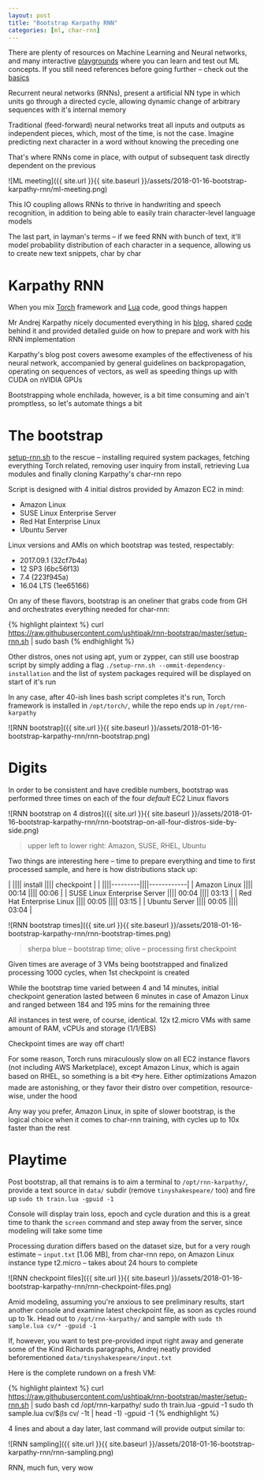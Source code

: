 ```yaml
---
layout: post
title: "Bootstrap Karpathy RNN"
categories: [ml, char-rnn]
---
```


There are plenty of resources on Machine Learning and Neural networks, and many
interactive [playgrounds](http://playground.tensorflow.org "TensorFlow playground")
where you can learn and test out ML concepts. If you still need references
before going further – check out the [basics](http://bfy.tw/G9FC "ML basics")

Recurrent neural networks (RNNs), present a artificial NN type in which units
go through a directed cycle, allowing dynamic change of arbitrary sequences
with it's internal memory

Traditional (feed-forward) neural networks treat all inputs and outputs as
independent pieces, which, most of the time, is not the case. Imagine predicting
next character in a word without knowing the preceding one

That's where RNNs come in place, with output of subsequent task directly
dependent on the previous

![ML meeting]({{ site.url }}{{ site.baseurl }}/assets/2018-01-16-bootstrap-karpathy-rnn/ml-meeting.png)

This IO coupling allows RNNs to thrive in handwriting and speech recognition,
in addition to being able to easily train character-level language models

The last part, in layman's terms – if we feed RNN with bunch of text, it'll
model probability distribution of each character in a sequence, allowing us
to create new text snippets, char by char


# Karpathy RNN

When you mix [Torch](http://torch.ch/ "Torch framework") framework and
[Lua](https://www.lua.org/about.html "Lua programming language") code,
good things happen

Mr Andrej Karpathy nicely documented everything in his
[blog](https://karpathy.github.io/2015/05/21/rnn-effectiveness/ "Karpathy blog"),
shared [code](https://github.com/karpathy/char-rnn "Karpathy char RNN on GitHub")
behind it and provided detailed guide on how to prepare and work with his
RNN implementation

Karpathy's blog post covers awesome examples of the effectiveness of his
neural network, accompanied by general guidelines on backpropagation, operating
on sequences of vectors, as well as speeding things up with CUDA on nVIDIA GPUs

Bootstrapping whole enchilada, however, is a bit time consuming and ain't
promptless, so let's automate things a bit


# The bootstrap

[setup-rnn.sh](https://github.com/ushtipak/rnn-bootstrap/blob/master/setup-rnn.sh "RNN bootstrap script")
to the rescue – installing required system packages, fetching everything Torch
related, removing user inquiry from install, retrieving Lua modules
and finally cloning Karpathy's char-rnn repo

Script is designed with 4 initial distros provided by Amazon EC2 in mind:
* Amazon Linux
* SUSE Linux Enterprise Server
* Red Hat Enterprise Linux
* Ubuntu Server

Linux versions and AMIs on which bootstrap was tested, respectably:
* 2017.09.1 (32cf7b4a)
* 12 SP3 (6bc56f13)
* 7.4 (223f945a)
* 16.04 LTS (1ee65166)

On any of these flavors, bootstrap is an oneliner that grabs code from GH and
orchestrates everything needed for char-rnn: 

{% highlight plaintext %}
curl https://raw.githubusercontent.com/ushtipak/rnn-bootstrap/master/setup-rnn.sh | sudo bash
{% endhighlight %}

Other distros, ones not using apt, yum or zypper, can still use boostrap
script by simply adding a flag `./setup-rnn.sh --ommit-dependency-installation`
and the list of system packages required will be displayed on start of it's run 

In any case, after 40-ish lines bash script completes it's run, Torch framework
is installed in `/opt/torch/`, while the repo ends up in `/opt/rnn-karpathy`

![RNN bootstrap]({{ site.url }}{{ site.baseurl }}/assets/2018-01-16-bootstrap-karpathy-rnn/rnn-bootstrap.png)


# Digits

In order to be consistent and have credible numbers, bootstrap was performed
three times on each of the four _default_ EC2 Linux flavors

![RNN bootstrap on 4 distros]({{ site.url }}{{ site.baseurl }}/assets/2018-01-16-bootstrap-karpathy-rnn/rnn-bootstrap-on-all-four-distros-side-by-side.png)
> upper left to lower right: Amazon, SUSE, RHEL, Ubuntu

Two things are interesting here – time to prepare everything and time to first
processed sample, and here is how distributions stack up:

|                              |||| install |||| checkpoint |
|                              ||||---------||||------------|
| Amazon Linux                 ||||   00:14 ||||      00:06 |
| SUSE Linux Enterprise Server ||||   00:04 ||||      03:13 |
| Red Hat Enterprise Linux     ||||   00:05 ||||      03:15 |
| Ubuntu Server                ||||   00:05 ||||      03:04 |

![RNN bootstrap times]({{ site.url }}{{ site.baseurl }}/assets/2018-01-16-bootstrap-karpathy-rnn/rnn-bootstrap-times.png)
> sherpa blue – bootstrap time; olive – processing first checkpoint

Given times are average of 3 VMs being bootstrapped and finalized processing
1000 cycles, when 1st checkpoint is created

While the bootstrap time varied between 4 and 14 minutes, initial checkpoint
generation lasted between 6 minutes in case of Amazon Linux and ranged between
184 and 195 mins for the remaining three

All instances in test were, of course, identical. 12x t2.micro VMs with same
amount of RAM, vCPUs and storage \(1/1/EBS\)

Checkpoint times are way off chart!

For some reason, Torch runs miraculously slow on all EC2 instance flavors
(not including AWS Marketplace), except Amazon Linux, which is again based
on RHEL, so something is a bit &#x1f41f;y here. Either optimizations Amazon
made are astonishing, or they favor their distro over competition,
resource-wise, under the hood

Any way you prefer, Amazon Linux, in spite of slower bootstrap, is the logical
choice when it comes to char-rnn training, with cycles up to 10x faster than
the rest


# Playtime

Post bootstrap, all that remains is to aim a terminal to `/opt/rnn-karpathy/`,
provide a text source in `data/` subdir (remove `tinyshakespeare/` too) and
fire up `sudo th train.lua -gpuid -1`

Console will display train loss, epoch and cycle duration and this is a great
time to thank the `screen` command and step away from the server, since
modeling will take some time

Processing duration differs based on the dataset size, but for a very rough
estimate – `input.txt` [1.06 MB], from char-rnn repo, on Amazon Linux instance
type t2.micro – takes about 24 hours to complete

![RNN checkpoint files]({{ site.url }}{{ site.baseurl }}/assets/2018-01-16-bootstrap-karpathy-rnn/rnn-checkpoint-files.png)

Amid modeling, assuming you're anxious to see preliminary results, start
another console and examine latest checkpoint file, as soon as cycles round up
to 1k. Head out to `/opt/rnn-karpathy/` and sample with
`sudo th sample.lua cv/* -gpuid -1`

If, however, you want to test pre-provided input right away and generate some
of the Kind Richards paragraphs, Andrej neatly provided beforementioned
`data/tinyshakespeare/input.txt`

Here is the complete rundown on a fresh VM:

{% highlight plaintext %}
curl https://raw.githubusercontent.com/ushtipak/rnn-bootstrap/master/setup-rnn.sh | sudo bash
cd /opt/rnn-karpathy/
sudo th train.lua -gpuid -1
sudo th sample.lua cv/$(ls cv/ -1t | head -1) -gpuid -1
{% endhighlight %}

4 lines and about a day later, last command will provide output similar to:

![RNN sampling]({{ site.url }}{{ site.baseurl }}/assets/2018-01-16-bootstrap-karpathy-rnn/rnn-sampling.png)

RNN, much fun, very wow
